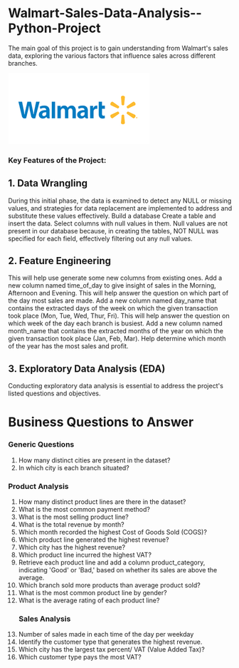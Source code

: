# Walmart-Sales-Data-Analysis--Python-Project

The main goal of this project is to gain understanding from Walmart's sales data, exploring the various factors that influence sales across different branches.

![Capture Image](https://github.com/KalpanaSharma05/Walmart-Sales-Data-Analysis--Python-Project/blob/main/download.png)

### Key Features of the Project:
## 1. Data Wrangling
During this initial phase, the data is examined to detect any NULL or missing values, and strategies for data replacement are implemented to address and substitute these values effectively.
Build a database
Create a table and insert the data.
Select columns with null values in them. Null values are not present in our database because, in creating the tables, NOT NULL was specified for each field, effectively filtering out any null values.

## 2. Feature Engineering
This will help use generate some new columns from existing ones.
Add a new column named time_of_day to give insight of sales in the Morning, Afternoon and Evening. This will help answer the question on which part of the day most sales are made.
Add a new column named day_name that contains the extracted days of the week on which the given transaction took place (Mon, Tue, Wed, Thur, Fri). This will help answer the question on which week of the day each branch is busiest.
Add a new column named month_name that contains the extracted months of the year on which the given transaction took place (Jan, Feb, Mar). Help determine which month of the year has the most sales and profit.

## 3. Exploratory Data Analysis (EDA)

Conducting exploratory data analysis is essential to address the project's listed questions and objectives.

# Business Questions to Answer
### Generic Questions
1. How many distinct cities are present in the dataset?
2. In which city is each branch situated?
   
### Product Analysis
1. How many distinct product lines are there in the dataset?
2. What is the most common payment method?
3. What is the most selling product line?
4. What is the total revenue by month?
5. Which month recorded the highest Cost of Goods Sold (COGS)?
6. Which product line generated the highest revenue?
7. Which city has the highest revenue?
8. Which product line incurred the highest VAT?
9. Retrieve each product line and add a column product_category, indicating 'Good' or 'Bad,' based on whether its sales are above the average.
10. Which branch sold more products than average product sold?
11. What is the most common product line by gender?
12. What is the average rating of each product line?
    ### Sales Analysis
1. Number of sales made in each time of the day per weekday
2. Identify the customer type that generates the highest revenue.
3. Which city has the largest tax percent/ VAT (Value Added Tax)?
4. Which customer type pays the most VAT?
